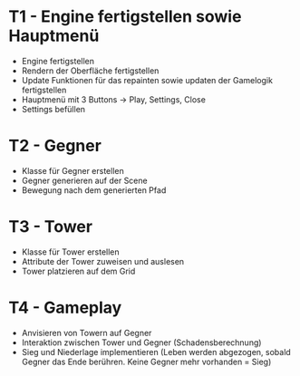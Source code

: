 # T1 - Engine fertigstellen sowie Hauptmenü
* Engine fertigstellen
* Rendern der Oberfläche fertigstellen
* Update Funktionen für das repainten sowie updaten der Gamelogik fertigstellen
* Hauptmenü mit 3 Buttons -> Play, Settings, Close
* Settings befüllen

# T2 - Gegner
* Klasse für Gegner erstellen
* Gegner generieren auf der Scene
* Bewegung nach dem generierten Pfad

# T3 - Tower
* Klasse für Tower erstellen
* Attribute der Tower zuweisen und auslesen
* Tower platzieren auf dem Grid

# T4 - Gameplay
* Anvisieren von Towern auf Gegner
* Interaktion zwischen Tower und Gegner (Schadensberechnung)
* Sieg und Niederlage implementieren (Leben werden abgezogen, sobald Gegner das Ende berühren. Keine Gegner mehr vorhanden = Sieg)
